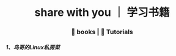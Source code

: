 <h1 align=center>share with you ｜ 学习书籍 </h1>
<h3 align=center>🌈 books | 📰 Tutorials</h3>
<h5 align=lift> 1、鸟哥的Linux私房菜 </h5>

